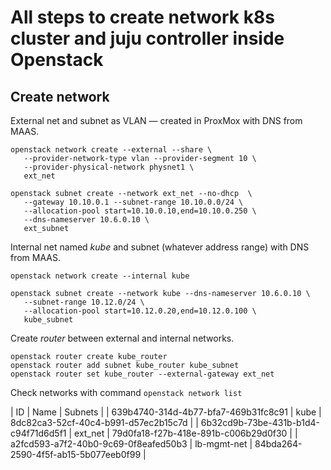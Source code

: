 # All steps to create network k8s cluster and juju controller inside Openstack 
## Create network
External net and subnet as VLAN &mdash; created in ProxMox with DNS from MAAS.
```
openstack network create --external --share \
   --provider-network-type vlan --provider-segment 10 \
   --provider-physical-network physnet1 \
   ext_net

openstack subnet create --network ext_net --no-dhcp  \
   --gateway 10.10.0.1 --subnet-range 10.10.0.0/24 \
   --allocation-pool start=10.10.0.10,end=10.10.0.250 \
   --dns-nameserver 10.6.0.10 \
   ext_subnet
```
Internal net named *kube* and subnet (whatever address range) with DNS from MAAS.
```
openstack network create --internal kube

openstack subnet create --network kube --dns-nameserver 10.6.0.10 \
   --subnet-range 10.12.0/24 \
   --allocation-pool start=10.12.0.20,end=10.12.0.100 \
   kube_subnet
```
Create *router* between external and internal networks.
```
openstack router create kube_router
openstack router add subnet kube_router kube_subnet
openstack router set kube_router --external-gateway ext_net
```
Check networks with command ```openstack network list```

| ID                                   | Name        | Subnets                              |
| 639b4740-314d-4b77-bfa7-469b31fc8c91 | kube        | 8dc82ca3-52cf-40c4-b991-d57ec2b15c7d |
| 6b32cd9b-73be-431b-b1d4-c94f71d6d5f1 | ext_net     | 79d0fa18-f27b-418e-891b-c006b29d0f30 |
| a2fcd593-a7f2-40b0-9c69-0f8eafed50b3 | lb-mgmt-net | 84bda264-2590-4f5f-ab15-5b077eeb0f99 |




